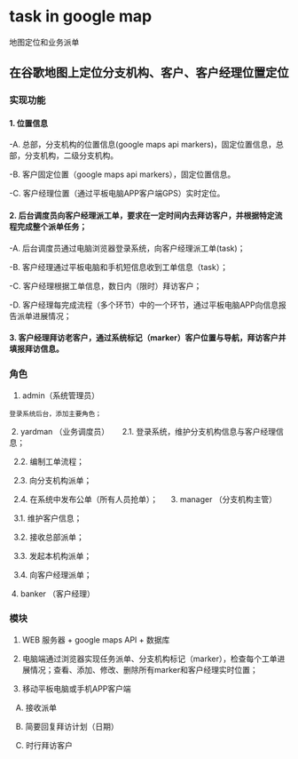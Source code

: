 # task in google map
地图定位和业务派单

## 在谷歌地图上定位分支机构、客户、客户经理位置定位

### 实现功能

#### 1. 位置信息

  -A. 总部，分支机构的位置信息(google maps api markers)，固定位置信息，总部，分支机构，二级分支机构。

  -B. 客户固定位置（google maps api markers），固定位置信息。

  -C. 客户经理位置（通过平板电脑APP客户端GPS）实时定位。

#### 2. 后台调度员向客户经理派工单，要求在一定时间内去拜访客户，并根据特定流程完成整个派单任务；

  -A. 后台调度员通过电脑浏览器登录系统，向客户经理派工单(task)；
  
  -B. 客户经理通过平板电脑和手机短信息收到工单信息（task）；
  
  -C. 客户经理根据工单信息，数日内（限时）拜访客户；
  
  -D. 客户经理每完成流程（多个环节）中的一个环节，通过平板电脑APP向信息报告派单进展情况；
  
#### 3. 客户经理拜访老客户，通过系统标记（marker）客户位置与导航，拜访客户并填报拜访信息。

### 角色

  1. admin（系统管理员）
  
    登录系统后台，添加主要角色；
  
  2. yardman （业务调度员）
  
    2.1. 登录系统，维护分支机构信息与客户经理信息；
    
    2.2. 编制工单流程；
    
    2.3. 向分支机构派单；
    
    2.4. 在系统中发布公单（所有人员抢单）；
    
  3. manager （分支机构主管）
  
    3.1. 维护客户信息；
    
    3.2. 接收总部派单；
    
    3.3. 发起本机构派单；
    
    3.4. 向客户经理派单；
   
  4. banker （客户经理）

### 模块

1. WEB 服务器 + google maps API + 数据库

2. 电脑端通过浏览器实现任务派单、分支机构标记（marker），检查每个工单进展情况；查看、添加、修改、删除所有marker和客户经理实时位置；

3. 移动平板电脑或手机APP客户端

    A. 接收派单
    
    B. 简要回复拜访计划（日期）
    
    C. 时行拜访客户
    
